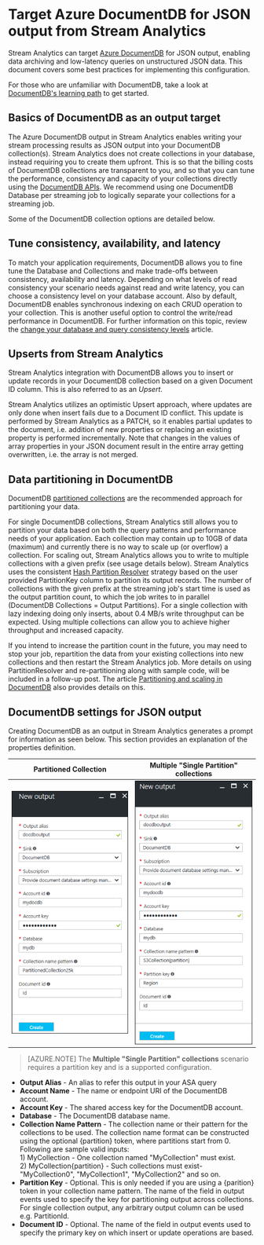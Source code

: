 <properties
    pageTitle="JSON output for Stream Analytics | Azure"
    description="Learn how Stream Analytics can target Azure DocumentDB for JSON output, for data archiving and low-latency queries on unstructured JSON data."
    keywords="JSON output"
    documentationcenter=""
    services="stream-analytics,documentdb"
    author="jeffstokes72"
    manager="jhubbard"
    editor="cgronlun" />
<tags
    ms.assetid="5d2a61a6-0dbf-4f1b-80af-60a80eb25dd1"
    ms.service="stream-analytics"
    ms.devlang="na"
    ms.topic="article"
    ms.tgt_pltfrm="na"
    ms.workload="data-services"
    ms.date="03/16/2017"
    wacn.date=""
    ms.author="jeffstok" />

# Target Azure DocumentDB for JSON output from Stream Analytics

Stream Analytics can target [Azure DocumentDB](/home/features/documentdb/) for JSON output, enabling data archiving and low-latency queries on unstructured JSON data. This document covers some best practices for implementing this configuration.

For those who are unfamiliar with DocumentDB, take a look at [DocumentDB's learning path](https://azure.microsoft.com/documentation/learning-paths/documentdb/) to get started.

## Basics of DocumentDB as an output target
The Azure DocumentDB output in Stream Analytics enables writing your stream processing results as JSON output into your DocumentDB collection(s). Stream Analytics does not create collections in your database, instead requiring you to create them upfront. This is so that the billing costs of DocumentDB collections are transparent to you, and so that you can tune the performance, consistency and capacity of your collections directly using the [DocumentDB APIs](https://msdn.microsoft.com/zh-cn/library/azure/dn781481.aspx). We recommend using one DocumentDB Database per streaming job to logically separate your collections for a streaming job.

Some of the DocumentDB collection options are detailed below.

## Tune consistency, availability, and latency

To match your application requirements, DocumentDB allows you to fine tune the Database and Collections and make trade-offs between consistency, availability and latency. Depending on what levels of read consistency your scenario needs against read and write latency, you can choose a consistency level on your database account. Also by default, DocumentDB enables synchronous indexing on each CRUD operation to your collection. This is another useful option to control the write/read performance in DocumentDB. For further information on this topic, review the [change your database and query consistency levels](/documentation/articles/documentdb-consistency-levels/) article.

## Upserts from Stream Analytics
Stream Analytics integration with DocumentDB allows you to insert or update records in your DocumentDB collection based on a given Document ID column. This is also referred to as an *Upsert*.

Stream Analytics utilizes an optimistic Upsert approach, where updates are only done when insert fails due to a Document ID conflict. This update is performed by Stream Analytics as a PATCH, so it enables partial updates to the document, i.e. addition of new properties or replacing an existing property is performed incrementally. Note that changes in the values of array properties in your JSON document result in the entire array getting overwritten, i.e. the array is not merged.

## Data partitioning in DocumentDB
DocumentDB [partitioned collections](/documentation/articles/documentdb-partition-data/#single-partition-and-partitioned-collections) are the recommended approach for partitioning your data. 

For single DocumentDB collections, Stream Analytics still allows you to partition your data based on both the query patterns and performance needs of your application. Each collection may contain up to 10GB of data (maximum) and currently there is no way to scale up (or overflow) a collection. For scaling out, Stream Analytics allows you to write to multiple collections with a given prefix (see usage details below). Stream Analytics uses the consistent [Hash Partition Resolver](https://msdn.microsoft.com/zh-cn/library/azure/microsoft.azure.documents.partitioning.hashpartitionresolver.aspx) strategy based on the user provided PartitionKey column to partition its output records. The number of collections with the given prefix at the streaming job's start time is used as the output partition count, to which the job writes to in parallel (DocumentDB Collections = Output Partitions). For a single collection with lazy indexing doing only inserts, about 0.4 MB/s write throughput can be expected. Using multiple collections can allow you to achieve higher throughput and increased capacity.

If you intend to increase the partition count in the future, you may need to stop your job, repartition the data from your existing collections into new collections and then restart the Stream Analytics job. More details on using PartitionResolver and re-partitioning along with sample code, will be included in a follow-up post. The article [Partitioning and scaling in DocumentDB](/documentation/articles/documentdb-partition-data/) also provides details on this.

## DocumentDB settings for JSON output
Creating DocumentDB as an output in Stream Analytics generates a prompt for information as seen below. This section provides an explanation of the properties definition.

Partitioned Collection | Multiple "Single Partition" collections
-----------------------|-----------------------------------------
![documentdb stream analytics output screen](./media/stream-analytics-documentdb-output/stream-analytics-documentdb-output-1.png) |  ![documentdb stream analytics output screen](./media/stream-analytics-documentdb-output/stream-analytics-documentdb-output-2.png)


  
> [AZURE.NOTE]
> The **Multiple "Single Partition" collections** scenario requires a partition key and is a supported configuration. 

* **Output Alias** - An alias to refer this output in your ASA query  
* **Account Name** - The name or endpoint URI of the DocumentDB account.  
* **Account Key** - The shared access key for the DocumentDB account.  
* **Database** - The DocumentDB database name.  
* **Collection Name Pattern** - The collection name or their pattern for the collections to be used. The collection name format can be constructed using the optional {partition} token, where partitions start from 0. Following are sample valid inputs:  
  1\) MyCollection - One collection named "MyCollection" must exist.  
  2\) MyCollection{partition} - Such collections must exist- "MyCollection0", "MyCollection1", "MyCollection2" and so on.  
* **Partition Key** - Optional. This is only needed if you are using a {parition} token in your collection name pattern. The name of the field in output events used to specify the key for partitioning output across collections. For single collection output, any arbitrary output column can be used e.g. PartitionId.  
* **Document ID** - Optional. The name of the field in output events used to specify the primary key on which insert or update operations are based.